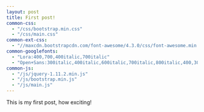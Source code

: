 ```yaml
---
layout: post
title: First post!
common-css:
  - "/css/bootstrap.min.css"
  - "/css/main.css"
common-ext-css:
  - "//maxcdn.bootstrapcdn.com/font-awesome/4.3.0/css/font-awesome.min.css"
common-googlefonts:
  - "Lora:400,700,400italic,700italic"
  - "Open+Sans:300italic,400italic,600italic,700italic,800italic,400,300,600,700,800"
common-js:
  - "/js/jquery-1.11.2.min.js"
  - "/js/bootstrap.min.js"
  - "/js/main.js"
---
```


This is my first post, how exciting!
